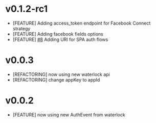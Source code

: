 # v0.1.2-rc1
* [FEATURE] Adding access_token endpoint for Facebook Connect strategy
* [FEATURE] Adding facebook fields options
* [FEATURE] [#8](https://github.com/waterlock/waterlock-facebook-auth/pull/8) Adding URI for SPA auth flows

# v0.0.3
* [REFACTORING] now using new waterlock api
* [REFACTORING] change appKey to appId

# v0.0.2
* [FEATURE] now using new AuthEvent from waterlock